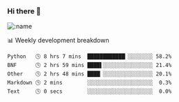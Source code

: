### Hi there 👋

<!--
**lv2020/lv2020** is a ✨ _special_ ✨ repository because its `README.md` (this file) appears on your GitHub profile.

Here are some ideas to get you started:

- 🔭 I’m currently working on ...
- 🌱 I’m currently learning ...
- 👯 I’m looking to collaborate on ...
- 🤔 I’m looking for help with ...
- 💬 Ask me about ...
- 📫 How to reach me: ...
- 😄 Pronouns: ...
- ⚡ Fun fact: ...
-->
![:name](https://count.getloli.com/get/@:lv2020)
 <!-- waka-box start -->
📊 Weekly development breakdown
```text
Python   🕓 8 hrs 7 mins  ████████████▏░░░░░░░░ 58.2%
BNF      🕓 2 hrs 59 mins ████▌░░░░░░░░░░░░░░░░ 21.4%
Other    🕓 2 hrs 48 mins ████▏░░░░░░░░░░░░░░░░ 20.1%
Markdown 🕓 2 mins        ░░░░░░░░░░░░░░░░░░░░░  0.3%
Text     🕓 0 secs        ░░░░░░░░░░░░░░░░░░░░░  0.0%
```
<!-- Powered by https://github.com/YouEclipse/waka-box-go . -->
<!-- waka-box end -->
